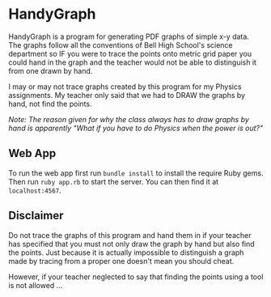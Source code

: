 # HandyGraph

HandyGraph is a program for generating PDF graphs of simple x-y data.
The graphs follow all the conventions of Bell High School's science department
so IF you were to trace the points onto metric grid paper you could hand
in the graph and the teacher would not be able to distinguish it from one drawn
by hand.

I may or may not trace graphs created by this program for my Physics assignments.
My teacher only said that we had to DRAW the graphs by hand, not find the points.

*Note: The reason given for why the class always has to draw graphs by hand is apparently "What if you have to do Physics when the power is out?"*

## Web App

To run the web app first run `bundle install` to install the require Ruby gems.
Then run `ruby app.rb` to start the server.
You can then find it at `localhost:4567`.

## Disclaimer

Do not trace the graphs of this program and hand them in if your teacher has
specified that you must not only draw the graph by hand but also find the points.
Just because it is actually impossible to distinguish a graph made by tracing
from a proper one doesn't mean you should cheat.

However, if your teacher neglected to say that finding the points using
a tool is not allowed ...
